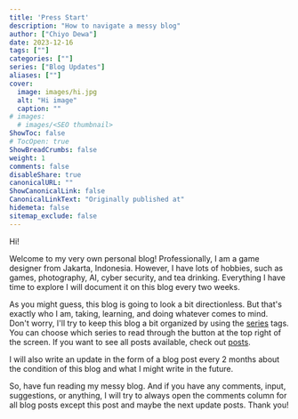 ```yaml
---
title: 'Press Start'
description: "How to navigate a messy blog"
author: ["Chiyo Dewa"]
date: 2023-12-16
tags: [""]
categories: [""]
series: ["Blog Updates"]
aliases: [""]
cover:
  image: images/hi.jpg
  alt: "Hi image"
  caption: ""
# images:
  # images/<SEO thumbnail>
ShowToc: false
# TocOpen: true
ShowBreadCrumbs: false
weight: 1
comments: false
disableShare: true
canonicalURL: ""
ShowCanonicalLink: false
CanonicalLinkText: "Originally published at"
hidemeta: false
sitemap_exclude: false
---
```

Hi!

Welcome to my very own personal blog! Professionally, I am a game designer from Jakarta, Indonesia. However, I have lots of hobbies, such as games, photography, AI, cyber security, and tea drinking. Everything I have time to explore I will document it on this blog every two weeks.

As you might guess, this blog is going to look a bit directionless. But that's exactly who I am, taking, learning, and doing whatever comes to mind. Don't worry, I'll try to keep this blog a bit organized by using the [series](/blog/series/) tags. You can choose which series to read through the button at the top right of the screen. If you want to see all posts available, check out [posts](/blog/archives/).

I will also write an update in the form of a blog post every 2 months about the condition of this blog and what I might write in the future.

So, have fun reading my messy blog. And if you have any comments, input, suggestions, or anything, I will try to always open the comments column for all blog posts except this post and maybe the next update posts. Thank you!